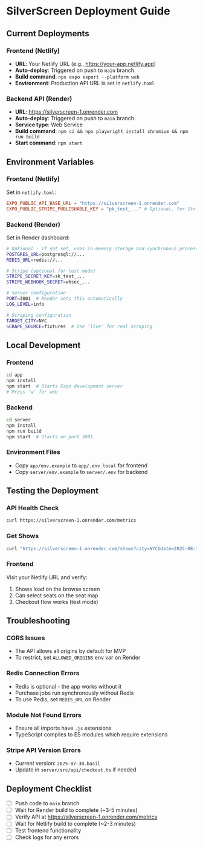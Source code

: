 # SilverScreen Deployment Guide

## Current Deployments

### Frontend (Netlify)
- **URL**: Your Netlify URL (e.g., https://your-app.netlify.app)
- **Auto-deploy**: Triggered on push to `main` branch
- **Build command**: `npx expo export --platform web`
- **Environment**: Production API URL is set in `netlify.toml`

### Backend API (Render)
- **URL**: https://silverscreen-1.onrender.com
- **Auto-deploy**: Triggered on push to `main` branch
- **Service type**: Web Service
- **Build command**: `npm ci && npx playwright install chromium && npm run build`
- **Start command**: `npm start`

## Environment Variables

### Frontend (Netlify)
Set in `netlify.toml`:
```toml
EXPO_PUBLIC_API_BASE_URL = "https://silverscreen-1.onrender.com"
EXPO_PUBLIC_STRIPE_PUBLISHABLE_KEY = "pk_test_..." # Optional, for Stripe
```

### Backend (Render)
Set in Render dashboard:
```bash
# Optional - if not set, uses in-memory storage and synchronous processing
POSTGRES_URL=postgresql://...
REDIS_URL=redis://...

# Stripe (optional for test mode)
STRIPE_SECRET_KEY=sk_test_...
STRIPE_WEBHOOK_SECRET=whsec_...

# Server configuration
PORT=3001  # Render sets this automatically
LOG_LEVEL=info

# Scraping configuration
TARGET_CITY=NYC
SCRAPE_SOURCE=fixtures  # Use 'live' for real scraping
```

## Local Development

### Frontend
```bash
cd app
npm install
npm start  # Starts Expo development server
# Press 'w' for web
```

### Backend
```bash
cd server
npm install
npm run build
npm start  # Starts on port 3001
```

### Environment Files
- Copy `app/env.example` to `app/.env.local` for frontend
- Copy `server/env.example` to `server/.env` for backend

## Testing the Deployment

### API Health Check
```bash
curl https://silverscreen-1.onrender.com/metrics
```

### Get Shows
```bash
curl "https://silverscreen-1.onrender.com/shows?city=NYC&date=2025-08-14"
```

### Frontend
Visit your Netlify URL and verify:
1. Shows load on the browse screen
2. Can select seats on the seat map
3. Checkout flow works (test mode)

## Troubleshooting

### CORS Issues
- The API allows all origins by default for MVP
- To restrict, set `ALLOWED_ORIGINS` env var on Render

### Redis Connection Errors
- Redis is optional - the app works without it
- Purchase jobs run synchronously without Redis
- To use Redis, set `REDIS_URL` on Render

### Module Not Found Errors
- Ensure all imports have `.js` extensions
- TypeScript compiles to ES modules which require extensions

### Stripe API Version Errors
- Current version: `2025-07-30.basil`
- Update in `server/src/api/checkout.ts` if needed

## Deployment Checklist

- [ ] Push code to `main` branch
- [ ] Wait for Render build to complete (~3-5 minutes)
- [ ] Verify API at https://silverscreen-1.onrender.com/metrics
- [ ] Wait for Netlify build to complete (~2-3 minutes)
- [ ] Test frontend functionality
- [ ] Check logs for any errors